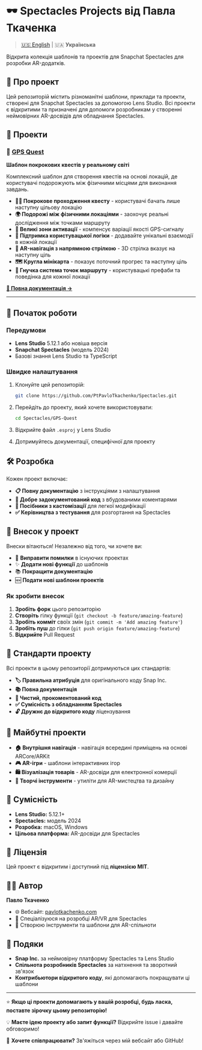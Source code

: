 # 🕶️ Spectacles Projects від Павла Ткаченка

> [🇺🇸 English](README.md) | 🇺🇦 **Українська**

Відкрита колекція шаблонів та проектів для Snapchat Spectacles для розробки AR-додатків.

## 🌟 Про проект

Цей репозиторій містить різноманітні шаблони, приклади та проекти, створені для Snapchat Spectacles за допомогою Lens Studio. Всі проекти є відкритими та призначені для допомоги розробникам у створенні неймовірних AR-досвідів для обладнання Spectacles.

## 📁 Проекти

### 🧭 [GPS Quest](./GPS-Quest/)
**Шаблон покрокових квестів у реальному світі**

Комплексний шаблон для створення квестів на основі локацій, де користувачі подорожують між фізичними місцями для виконання завдань.

- **🚶‍♂️ Покрокове проходження квесту** - користувачі бачать лише наступну цільову локацію
- **🌍 Подорожі між фізичними локаціями** - заохочує реальні дослідження між точками маршруту
- **🎯 Великі зони активації** - компенсує варіації якості GPS-сигналу
- **🔧 Підтримка користувацької логіки** - додавайте унікальні взаємодії в кожній локації
- **🧭 AR-навігація з напрямною стрілкою** - 3D стрілка вказує на наступну ціль
- **🗺️ Кругла мінікарта** - показує поточний прогрес та наступну ціль
- **📍 Гнучка система точок маршруту** - користувацькі префаби та поведінка для кожної локації

[**📖 Повна документація →**](./GPS-Quest/README_UA.md)

---

## 🚀 Початок роботи

### Передумови
- **Lens Studio** 5.12.1 або новіша версія
- **Snapchat Spectacles** (модель 2024)
- Базові знання Lens Studio та TypeScript

### Швидке налаштування
1. Клонуйте цей репозиторій:
   ```bash
   git clone https://github.com/PtPavloTkachenko/Spectacles.git
   ```

2. Перейдіть до проекту, який хочете використовувати:
   ```bash
   cd Spectacles/GPS-Quest
   ```

3. Відкрийте файл `.esproj` у Lens Studio

4. Дотримуйтесь документації, специфічної для проекту

## 🛠️ Розробка

Кожен проект включає:
- **📋 Повну документацію** з інструкціями з налаштування
- **📝 Добре задокументований код** з вбудованими коментарями
- **🔧 Посібники з кастомізації** для легкої модифікації
- **✅ Керівництва з тестування** для розгортання на Spectacles

## 🤝 Внесок у проект

Внески вітаються! Незалежно від того, чи хочете ви:
- 🐛 **Виправити помилки** в існуючих проектах
- ✨ **Додати нові функції** до шаблонів
- 📚 **Покращити документацію**
- 🆕 **Подати нові шаблони проектів**

### Як зробити внесок
1. **Зробіть форк** цього репозиторію
2. **Створіть** гілку функції (`git checkout -b feature/amazing-feature`)
3. **Зробіть комміт** своїх змін (`git commit -m 'Add amazing feature'`)
4. **Зробіть пуш** до гілки (`git push origin feature/amazing-feature`)
5. **Відкрийте** Pull Request

## 📝 Стандарти проекту

Всі проекти в цьому репозиторії дотримуються цих стандартів:
- **🏷️ Правильна атрибуція** для оригінального коду Snap Inc.
- **📚 Повна документація**
- **🧹 Чистий, прокоментований код**
- **✅ Сумісність з обладнанням Spectacles**
- **🔓 Дружнє до відкритого коду** ліцензування

## 🎯 Майбутні проекти

- **🏠 Внутрішня навігація** - навігація всередині приміщень на основі ARCore/ARKit
- **🎮 AR-ігри** - шаблони інтерактивних ігор
- **🛍️ Візуалізація товарів** - AR-досвіди для електронної комерції
- **🎨 Творчі інструменти** - утиліти для AR-мистецтва та дизайну

## 📱 Сумісність

- **Lens Studio:** 5.12.1+
- **Spectacles:** модель 2024
- **Розробка:** macOS, Windows
- **Цільова платформа:** AR-досвіди для Spectacles

## 📄 Ліцензія

Цей проект є відкритим і доступний під **ліцензією MIT**.

## 👨‍💻 Автор

**Павло Ткаченко**
- 🌐 Вебсайт: [pavlotkachenko.com](https://pavlotkachenko.com)
- 💼 Спеціалізуюся на розробці AR/VR для Spectacles
- 🔧 Створюю інструменти та шаблони для AR-спільноти

## 🙏 Подяки

- **Snap Inc.** за неймовірну платформу Spectacles та Lens Studio
- **Спільнота розробників Spectacles** за натхнення та зворотний зв'язок
- **Контрибьютори відкритого коду**, які допомагають покращувати ці шаблони

---

⭐ **Якщо ці проекти допомагають у вашій розробці, будь ласка, поставте зірочку цьому репозиторію!**

💡 **Маєте ідею проекту або запит функції?** Відкрийте issue і давайте обговоримо!

🤝 **Хочете співпрацювати?** Зв'яжіться через мій вебсайт або GitHub!